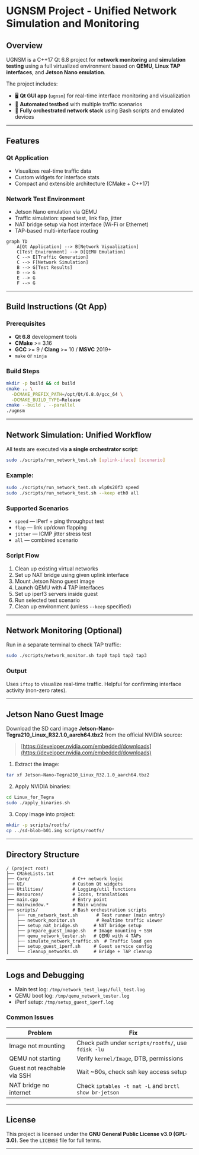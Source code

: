 # UGNSM Project - Unified Network Simulation and Monitoring

## Overview

UGNSM is a C++17 Qt 6.8 project for **network monitoring** and **simulation testing** using a full virtualized environment based on **QEMU**, **Linux TAP interfaces**, and **Jetson Nano emulation**.

The project includes:

* 🖥 **Qt GUI app** (`ugnsm`) for real-time interface monitoring and visualization
* 🧪 **Automated testbed** with multiple traffic scenarios
* 🔁 **Fully orchestrated network stack** using Bash scripts and emulated devices

---

## Features

### Qt Application

* Visualizes real-time traffic data
* Custom widgets for interface stats
* Compact and extensible architecture (CMake + C++17)

### Network Test Environment

* Jetson Nano emulation via QEMU
* Traffic simulation: speed test, link flap, jitter
* NAT bridge setup via host interface (Wi-Fi or Ethernet)
* TAP-based multi-interface routing

```mermaid
graph TD
    A[Qt Application] --> B[Network Visualization]
    C[Test Environment] --> D[QEMU Emulation]
    C --> E[Traffic Generation]
    C --> F[Network Simulation]
    B --> G[Test Results]
    D --> G
    E --> G
    F --> G
```

---

## Build Instructions (Qt App)

### Prerequisites

* **Qt 6.8** development tools
* **CMake** >= 3.16
* **GCC** >= 9 / **Clang** >= 10 / **MSVC** 2019+
* `make` or `ninja`

### Build Steps

```bash
mkdir -p build && cd build
cmake .. \
  -DCMAKE_PREFIX_PATH=/opt/Qt/6.8.0/gcc_64 \
  -DCMAKE_BUILD_TYPE=Release
cmake --build . --parallel
./ugnsm
```

---

## Network Simulation: Unified Workflow

All tests are executed via **a single orchestrator script**:

```bash
sudo ./scripts/run_network_test.sh [uplink-iface] [scenario]
```

### Example:

```bash
sudo ./scripts/run_network_test.sh wlp0s20f3 speed
sudo ./scripts/run_network_test.sh --keep eth0 all
```

### Supported Scenarios

* `speed` — iPerf + ping throughput test
* `flap` — link up/down flapping
* `jitter` — ICMP jitter stress test
* `all` — combined scenario

### Script Flow

1. Clean up existing virtual networks
2. Set up NAT bridge using given uplink interface
3. Mount Jetson Nano guest image
4. Launch QEMU with 4 TAP interfaces
5. Set up iperf3 servers inside guest
6. Run selected test scenario
7. Clean up environment (unless `--keep` specified)

---

## Network Monitoring (Optional)

Run in a separate terminal to check TAP traffic:

```bash
sudo ./scripts/network_monitor.sh tap0 tap1 tap2 tap3
```

### Output

Uses `iftop` to visualize real-time traffic. Helpful for confirming interface activity (non-zero rates).

---

## Jetson Nano Guest Image

Download the SD card image **Jetson-Nano-Tegra210\_Linux\_R32.1.0\_aarch64.tbz2** from the official NVIDIA source:

> [https://developer.nvidia.com/embedded/downloads](https://developer.nvidia.com/embedded/downloads)

1. Extract the image:

```bash
tar xf Jetson-Nano-Tegra210_Linux_R32.1.0_aarch64.tbz2
```

2. Apply NVIDIA binaries:

```bash
cd Linux_for_Tegra
sudo ./apply_binaries.sh
```

3. Copy image into project:

```bash
mkdir -p scripts/rootfs/
cp ../sd-blob-b01.img scripts/rootfs/
```

---

## Directory Structure

```
/ (project root)
├── CMakeLists.txt
├── Core/                # C++ network logic
├── UI/                  # Custom Qt widgets
├── Utilities/           # Logging/util functions
├── Resources/           # Icons, translations
├── main.cpp             # Entry point
├── mainwindow.*         # Main window
├── scripts/             # Bash orchestration scripts
│   ├── run_network_test.sh       # Test runner (main entry)
│   ├── network_monitor.sh        # Realtime traffic viewer
│   ├── setup_nat_bridge.sh      # NAT bridge setup
│   ├── prepare_guest_image.sh   # Image mounting + SSH
│   ├── qemu_network_tester.sh   # QEMU with 4 TAPs
│   ├── simulate_network_traffic.sh  # Traffic load gen
│   ├── setup_guest_iperf.sh     # Guest service config
│   └── cleanup_networks.sh      # Bridge + TAP cleanup
```

---

## Logs and Debugging

* Main test log: `/tmp/network_test_logs/full_test.log`
* QEMU boot log: `/tmp/qemu_network_tester.log`
* iPerf setup: `/tmp/setup_guest_iperf.log`

### Common Issues

| Problem                     | Fix                                                   |
| --------------------------- | ----------------------------------------------------- |
| Image not mounting          | Check path under `scripts/rootfs/`, use `fdisk -lu`   |
| QEMU not starting           | Verify `kernel/Image`, DTB, permissions               |
| Guest not reachable via SSH | Wait \~60s, check ssh key access setup                |
| NAT bridge no internet      | Check `iptables -t nat -L` and `brctl show br-jetson` |

---

## License

This project is licensed under the **GNU General Public License v3.0 (GPL-3.0)**. See the `LICENSE` file for full terms.

---

